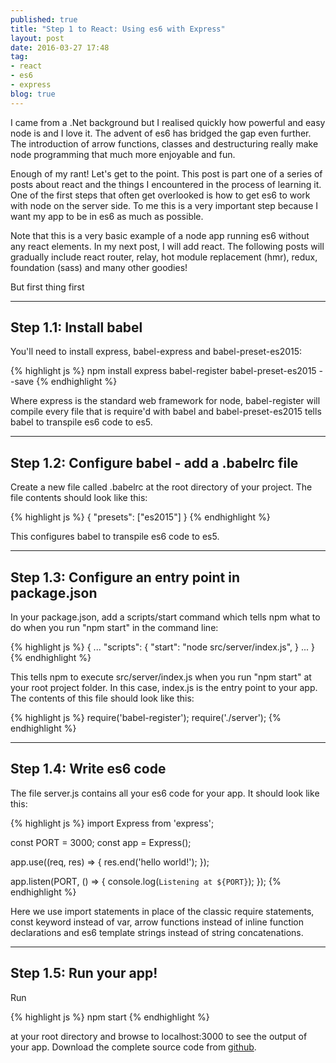 ```yaml
---
published: true
title: "Step 1 to React: Using es6 with Express"
layout: post
date: 2016-03-27 17:48
tag:
- react
- es6
- express
blog: true
---
```


I came from a .Net background but I realised quickly how powerful and easy node is and I love it. The advent of es6 has
bridged the gap even further. The introduction of arrow functions, classes and destructuring really make node programming
 that much more enjoyable and fun.

 Enough of my rant! Let's get to the point. This post is part one of a series of posts about react and the things I
 encountered in the process of learning it. One of the first steps that often get overlooked is how to get es6 to work
 with node on the server side. To me this is a very important step because I want my app to be in es6 as much as possible.
 
 Note that this is a very basic example of a node app running es6 without any react elements. In my next post, I will
 add react. The following posts will gradually include react router, relay, hot module replacement (hmr), 
 redux, foundation (sass) and many other goodies!
 
 But first thing first

---

## Step 1.1: Install babel
 You'll need to install express, babel-express and babel-preset-es2015:

{% highlight js %}
npm install express babel-register babel-preset-es2015 --save
{% endhighlight %}

Where express is the standard web framework for node, babel-register will compile every file that is require'd with babel and
babel-preset-es2015 tells babel to transpile es6 code to es5.

---

## Step 1.2: Configure babel - add a .babelrc file
Create a new file called .babelrc at the root directory of your project. The file contents should look like this:

{% highlight js %}
{
    "presets": ["es2015"]
}
{% endhighlight %}

This configures babel to transpile es6 code to es5.

---

## Step 1.3: Configure an entry point in package.json

In your package.json, add a scripts/start command which tells npm what to do when you run "npm start" in the command line:

{% highlight js %}
{
...
      "scripts": {
        "start": "node src/server/index.js",
      }
...
}
{% endhighlight %}

This tells npm to execute src/server/index.js when you run "npm start" at your root project folder. In this case, index.js 
is the entry point to your app. The contents of this file should look like this: 

{% highlight js %}
require('babel-register');
require('./server');
{% endhighlight %}

---

## Step 1.4: Write es6 code
The file server.js contains all your es6 code for your app. It should look like this:

{% highlight js %}
import Express from 'express';

const PORT = 3000;
const app = Express();

app.use((req, res) => {
    res.end('hello world!');
});

app.listen(PORT, () => {
    console.log(`Listening at ${PORT}`);
});
{% endhighlight %}

Here we use import statements in place of the classic require statements, const keyword instead of var, 
arrow functions instead of inline function declarations and es6 template strings instead of string concatenations.

---

## Step 1.5: Run your app!
Run 
 
{% highlight js %}
npm start
{% endhighlight %}
 
 at your root directory and browse to localhost:3000 to see the output of your app. Download the complete source code from
 [github](https://github.com/yusinto/reactStep1).



